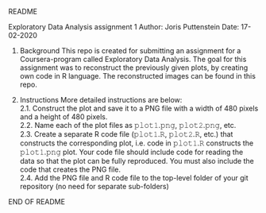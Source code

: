 README

Exploratory Data Analysis assignment 1
Author: Joris Puttenstein
Date: 17-02-2020

1. Background
This repo is created for submitting an assignment for a Coursera-program called Exploratory Data Analysis.
The goal for this assignment was to reconstruct the previously given plots, by creating own code in R language.
The reconstructed images can be found in this repo.

2. Instructions
More detailed instructions are below:  
2.1. Construct the plot and save it to a PNG file with a width of 480 pixels and a height of 480 pixels.  
2.2. Name each of the plot files as 𝚙𝚕𝚘𝚝𝟷.𝚙𝚗𝚐, 𝚙𝚕𝚘𝚝𝟸.𝚙𝚗𝚐, etc.  
2.3. Create a separate R code file (𝚙𝚕𝚘𝚝𝟷.𝚁, 𝚙𝚕𝚘𝚝𝟸.𝚁, etc.) that constructs the corresponding plot, i.e. code in 𝚙𝚕𝚘𝚝𝟷.𝚁 constructs the 𝚙𝚕𝚘𝚝𝟷.𝚙𝚗𝚐 plot. Your code file should include code for reading the data so that the plot can be fully reproduced. You must also include the code that creates the PNG file.  
2.4. Add the PNG file and R code file to the top-level folder of your git repository (no need for separate sub-folders)
 
END OF README